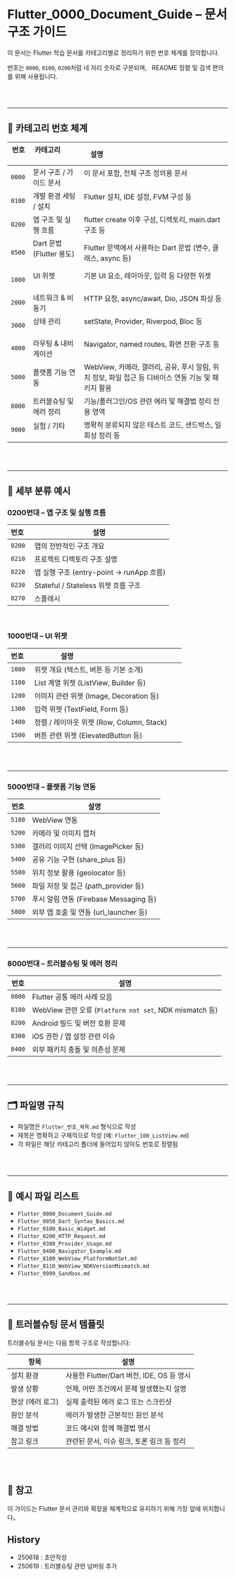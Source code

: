 # Flutter_0000_Document_Guide – 문서 구조 가이드


이 문서는 Flutter 학습 문서를 카테고리별로 정리하기 위한 번호 체계를 정의합니다.  

번호는 `0000`, `0100`, `0200`처럼 네 자리 숫자로 구분되며,  
README 정렬 및 검색 편의를 위해 사용됩니다.

<br><br>

---


## 📁 카테고리 번호 체계

| 번호   | 카테고리                   | 설명                                                              |
|--------|----------------------------|-------------------------------------------------------------------|
| `0000` | 문서 구조 / 가이드 문서    | 이 문서 포함, 전체 구조 정의용 문서                              |
| `0100` | 개발 환경 세팅 / 설치      | Flutter 설치, IDE 설정, FVM 구성 등                               |
| `0200` | 앱 구조 및 실행 흐름       | flutter create 이후 구성, 디렉토리, main.dart 구조 등             |
| `0500` | Dart 문법 (Flutter 용도)   | Flutter 문맥에서 사용하는 Dart 문법 (변수, 클래스, async 등)      |
| `1000` | UI 위젯                     | 기본 UI 요소, 레이아웃, 입력 등 다양한 위젯                       |
| `2000` | 네트워크 & 비동기          | HTTP 요청, async/await, Dio, JSON 파싱 등                         |
| `3000` | 상태 관리                  | setState, Provider, Riverpod, Bloc 등                             |
| `4000` | 라우팅 & 내비게이션        | Navigator, named routes, 화면 전환 구조 등                        |
| `5000` | 플랫폼 기능 연동           | WebView, 카메라, 갤러리, 공유, 푸시 알림, 위치 정보, 파일 접근 등 디바이스 연동 기능 및 패키지 활용 |
| `8000` | 트러블슈팅 및 에러 정리   | 기능/플러그인/OS 관련 에러 및 해결법 정리 전용 영역                  |
| `9000` | 실험 / 기타                | 명확히 분류되지 않은 테스트 코드, 샌드박스, 일회성 정리 등        |

<br><br>

---


## 🔎 세부 분류 예시

### 0200번대 – 앱 구조 및 실행 흐름

| 번호   | 설명 |
|--------|------|
| `0200` | 앱의 전반적인 구조 개요                        |
| `0210` | 프로젝트 디렉토리 구조 설명                     |
| `0220` | 앱 실행 구조 (entry-point → runApp 흐름)|
| `0230` | Stateful / Stateless 위젯 흐름 구조     |
| `0270` | 스플래시             |


<br>
  
### 1000번대 – UI 위젯

| 번호   | 설명                                           |
|--------|------------------------------------------------|
| `1000` | 위젯 개요 (텍스트, 버튼 등 기본 소개)          |
| `1100` | List 계열 위젯 (ListView, Builder 등)           |
| `1200` | 이미지 관련 위젯 (Image, Decoration 등)         |
| `1300` | 입력 위젯 (TextField, Form 등)                 |
| `1400` | 정렬 / 레이아웃 위젯 (Row, Column, Stack)       |
| `1500` | 버튼 관련 위젯 (ElevatedButton 등)              |

<br><br>

---

### 5000번대 – 플랫폼 기능 연동

| 번호   | 설명 |
|--------|------|
| `5100` | WebView 연동 |
| `5200` | 카메라 및 이미지 캡처 |
| `5300` | 갤러리 이미지 선택 (ImagePicker 등) |
| `5400` | 공유 기능 구현 (share_plus 등) |
| `5500` | 위치 정보 활용 (geolocator 등) |
| `5600` | 파일 저장 및 접근 (path_provider 등) |
| `5700` | 푸시 알림 연동 (Firebase Messaging 등) |
| `5800` | 외부 앱 호출 및 연동 (url_launcher 등) |

<br><br>

---

### 8000번대 – 트러블슈팅 및 에러 정리

| 번호   | 설명 |
|--------|------|
| `8000` | Flutter 공통 에러 사례 모음 |
| `8100` | WebView 관련 오류 (`Platform not set`, NDK mismatch 등) |
| `8200` | Android 빌드 및 버전 호환 문제 |
| `8300` | iOS 권한 / 앱 설정 관련 이슈 |
| `8400` | 외부 패키지 충돌 및 의존성 문제 |


<br><br>

---

## 🗂️ 파일명 규칙

- 파일명은 `Flutter_번호_제목.md` 형식으로 작성
- 제목은 명확하고 구체적으로 작성 (예: `Flutter_100_ListView.md`)
- 각 파일은 해당 카테고리 폴더에 들어있지 않아도 번호로 정렬됨


<br><br>

---

  

## 📌 예시 파일 리스트

- `Flutter_0000_Document_Guide.md`
- `Flutter_0050_Dart_Syntax_Basics.md`
- `Flutter_0100_Basic_Widget.md`
- `Flutter_0200_HTTP_Request.md`
- `Flutter_0300_Provider_Usage.md`
- `Flutter_0400_Navigator_Example.md`
- `Flutter_8100_WebView_PlatformNotSet.md`
- `Flutter_8110_WebView_NDKVersionMismatch.md`
- `Flutter_9999_Sandbox.md`


<br><br>
  
---



## 🧰 트러블슈팅 문서 템플릿

트러블슈팅 문서는 다음 항목 구조로 작성합니다:

| 항목 | 설명 |
|------|------|
| 설치 환경 | 사용한 Flutter/Dart 버전, IDE, OS 등 명시 |
| 발생 상황 | 언제, 어떤 조건에서 문제 발생했는지 설명 |
| 현상 (에러 로그) | 실제 출력된 에러 로그 또는 스크린샷 |
| 원인 분석 | 에러가 발생한 근본적인 원인 분석 |
| 해결 방법 | 코드 예시와 함께 해결법 명시 |
| 참고 링크 | 관련된 문서, 이슈 링크, 토론 링크 등 정리 |


<br><br>

## 📎 참고

이 가이드는 Flutter 문서 관리와 확장을 체계적으로 유지하기 위해 가장 앞에 위치합니다。





## History
- 250618 : 초안작성
- 250619 : 트러블슈팅 관련 넘버링 추가
